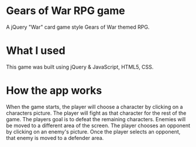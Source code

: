 # Gears of War RPG game

A jQuery "War" card game style Gears of War themed RPG.

# What I used

This game was built using jQuery & JavaScript, HTML5, CSS.

# How the app works 

When the game starts, the player will choose a character by clicking on a characters picture. The player will fight as that character for the rest of the game. The players goal is to defeat the remaining characters. Enemies will be moved to a different area of the screen. The player chooses an opponent by clicking on an enemy's picture. Once the player selects an opponent, that enemy is moved to a defender area. 
